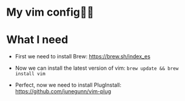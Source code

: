 # My vim config✍🏻
# What I need
* First we need to install Brew:
https://brew.sh/index_es

* Now we can install the latest version of vim:
`brew update && brew install vim`

* Perfect, now we need to install PlugInstall:
https://github.com/junegunn/vim-plug
